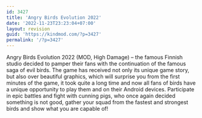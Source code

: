 ```yaml
---
id: 3427
title: 'Angry Birds Evolution 2022'
date: '2022-11-23T23:23:04+07:00'
layout: revision
guid: 'https://kindmod.com/?p=3427'
permalink: '/?p=3427'
---
```


Angry Birds Evolution 2022 (MOD, High Damage) – the famous Finnish studio decided to pamper their fans with the continuation of the famous saga of evil birds. The game has received not only its unique game story, but also over beautiful graphics, which will surprise you from the first minutes of the game, it took quite a long time and now all fans of birds have a unique opportunity to play them and on their Android devices. Participate in epic battles and fight with cunning pigs, who once again decided something is not good, gather your squad from the fastest and strongest birds and show what you are capable of!